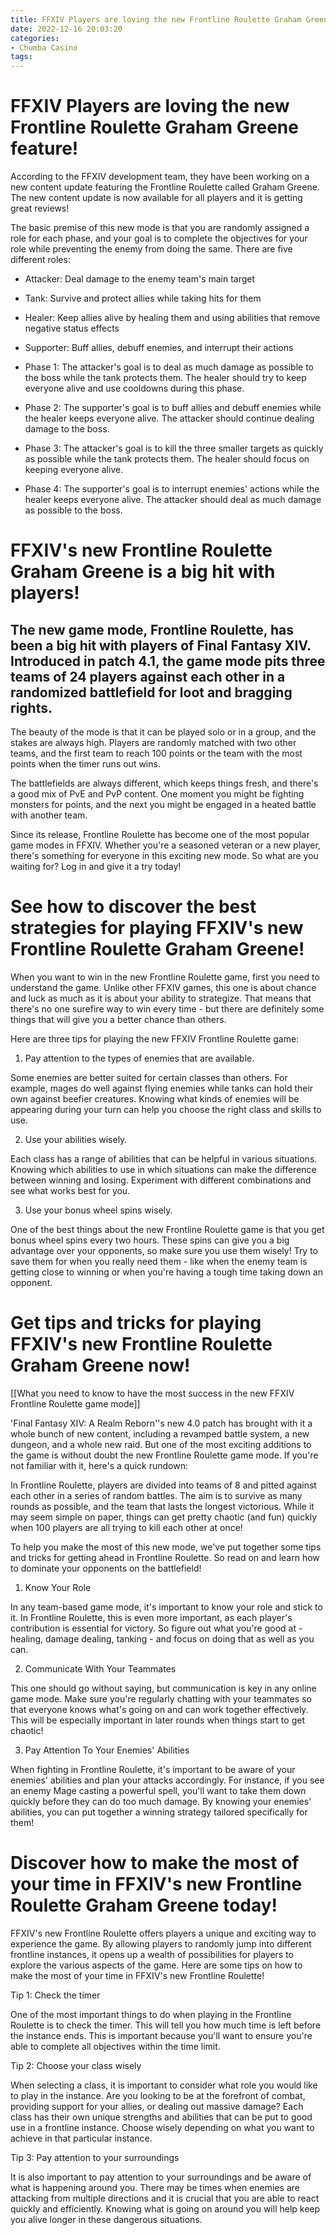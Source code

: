 ```yaml
---
title: FFXIV Players are loving the new Frontline Roulette Graham Greene feature!
date: 2022-12-16 20:03:20
categories:
- Chumba Casino
tags:
---
```



#  FFXIV Players are loving the new Frontline Roulette Graham Greene feature!

According to the FFXIV development team, they have been working on a new content update featuring the Frontline Roulette called Graham Greene. The new content update is now available for all players and it is getting great reviews!

The basic premise of this new mode is that you are randomly assigned a role for each phase, and your goal is to complete the objectives for your role while preventing the enemy from doing the same. There are five different roles:

- Attacker: Deal damage to the enemy team's main target

- Tank: Survive and protect allies while taking hits for them

- Healer: Keep allies alive by healing them and using abilities that remove negative status effects

- Supporter: Buff allies, debuff enemies, and interrupt their actions




- Phase 1: The attacker's goal is to deal as much damage as possible to the boss while the tank protects them. The healer should try to keep everyone alive and use cooldowns during this phase.
- Phase 2: The supporter's goal is to buff allies and debuff enemies while the healer keeps everyone alive. The attacker should continue dealing damage to the boss.
- Phase 3: The attacker's goal is to kill the three smaller targets as quickly as possible while the tank protects them. The healer should focus on keeping everyone alive.
- Phase 4: The supporter's goal is to interrupt enemies' actions while the healer keeps everyone alive. The attacker should deal as much damage as possible to the boss.

#  FFXIV's new Frontline Roulette Graham Greene is a big hit with players!

## The new game mode, Frontline Roulette, has been a big hit with players of Final Fantasy XIV. Introduced in patch 4.1, the game mode pits three teams of 24 players against each other in a randomized battlefield for loot and bragging rights.

The beauty of the mode is that it can be played solo or in a group, and the stakes are always high. Players are randomly matched with two other teams, and the first team to reach 100 points or the team with the most points when the timer runs out wins.

The battlefields are always different, which keeps things fresh, and there's a good mix of PvE and PvP content. One moment you might be fighting monsters for points, and the next you might be engaged in a heated battle with another team.

Since its release, Frontline Roulette has become one of the most popular game modes in FFXIV. Whether you're a seasoned veteran or a new player, there's something for everyone in this exciting new mode. So what are you waiting for? Log in and give it a try today!

#  See how to discover the best strategies for playing FFXIV's new Frontline Roulette Graham Greene!

When you want to win in the new Frontline Roulette game, first you need to understand the game. Unlike other FFXIV games, this one is about chance and luck as much as it is about your ability to strategize. That means that there's no one surefire way to win every time - but there are definitely some things that will give you a better chance than others.

Here are three tips for playing the new FFXIV Frontline Roulette game:

1) Pay attention to the types of enemies that are available.

Some enemies are better suited for certain classes than others. For example, mages do well against flying enemies while tanks can hold their own against beefier creatures. Knowing what kinds of enemies will be appearing during your turn can help you choose the right class and skills to use.

2) Use your abilities wisely.

Each class has a range of abilities that can be helpful in various situations. Knowing which abilities to use in which situations can make the difference between winning and losing. Experiment with different combinations and see what works best for you.

3) Use your bonus wheel spins wisely.

One of the best things about the new Frontline Roulette game is that you get bonus wheel spins every two hours. These spins can give you a big advantage over your opponents, so make sure you use them wisely! Try to save them for when you really need them - like when the enemy team is getting close to winning or when you're having a tough time taking down an opponent.

#  Get tips and tricks for playing FFXIV's new Frontline Roulette Graham Greene now!

[[What you need to know to have the most success in the new FFXIV Frontline Roulette game mode]]

'Final Fantasy XIV: A Realm Reborn''s new 4.0 patch has brought with it a whole bunch of new content, including a revamped battle system, a new dungeon, and a whole new raid. But one of the most exciting additions to the game is without doubt the new Frontline Roulette game mode. If you're not familiar with it, here's a quick rundown:

In Frontline Roulette, players are divided into teams of 8 and pitted against each other in a series of random battles. The aim is to survive as many rounds as possible, and the team that lasts the longest victorious. While it may seem simple on paper, things can get pretty chaotic (and fun) quickly when 100 players are all trying to kill each other at once!

To help you make the most of this new mode, we've put together some tips and tricks for getting ahead in Frontline Roulette. So read on and learn how to dominate your opponents on the battlefield!

1. Know Your Role

In any team-based game mode, it's important to know your role and stick to it. In Frontline Roulette, this is even more important, as each player's contribution is essential for victory. So figure out what you're good at - healing, damage dealing, tanking - and focus on doing that as well as you can.

2. Communicate With Your Teammates

This one should go without saying, but communication is key in any online game mode. Make sure you're regularly chatting with your teammates so that everyone knows what's going on and can work together effectively. This will be especially important in later rounds when things start to get chaotic!

3. Pay Attention To Your Enemies' Abilities

When fighting in Frontline Roulette, it's important to be aware of your enemies' abilities and plan your attacks accordingly. For instance, if you see an enemy Mage casting a powerful spell, you'll want to take them down quickly before they can do too much damage. By knowing your enemies' abilities, you can put together a winning strategy tailored specifically for them!

#  Discover how to make the most of your time in FFXIV's new Frontline Roulette Graham Greene today!

FFXIV's new Frontline Roulette offers players a unique and exciting way to experience the game. By allowing players to randomly jump into different frontline instances, it opens up a wealth of possibilities for players to explore the various aspects of the game. Here are some tips on how to make the most of your time in FFXIV's new Frontline Roulette!

Tip 1: Check the timer

One of the most important things to do when playing in the Frontline Roulette is to check the timer. This will tell you how much time is left before the instance ends. This is important because you'll want to ensure you're able to complete all objectives within the time limit.

Tip 2: Choose your class wisely

When selecting a class, it is important to consider what role you would like to play in the instance. Are you looking to be at the forefront of combat, providing support for your allies, or dealing out massive damage? Each class has their own unique strengths and abilities that can be put to good use in a frontline instance. Choose wisely depending on what you want to achieve in that particular instance.

Tip 3: Pay attention to your surroundings

It is also important to pay attention to your surroundings and be aware of what is happening around you. There may be times when enemies are attacking from multiple directions and it is crucial that you are able to react quickly and efficiently. Knowing what is going on around you will help keep you alive longer in these dangerous situations.